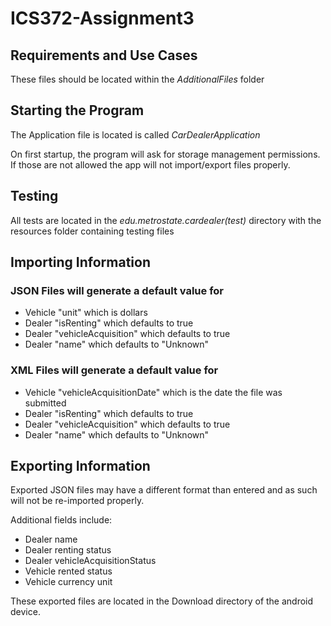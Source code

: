 # ICS372-Assignment3

## Requirements and Use Cases
These files should be located within the *AdditionalFiles* folder

## Starting the Program
The Application file is located is called *CarDealerApplication*

On first startup, the program will ask for storage management permissions. If those are not allowed the app will not import/export files properly.

## Testing
All tests are located in the *edu.metrostate.cardealer(test)* directory with the resources folder containing testing files

## Importing Information
### JSON Files will generate a default value for
* Vehicle "unit" which is dollars
* Dealer "isRenting" which defaults to true
* Dealer "vehicleAcquisition" which defaults to true
* Dealer "name" which defaults to "Unknown"

### XML Files will generate a default value for
* Vehicle "vehicleAcquisitionDate" which is the date the file was submitted
* Dealer "isRenting" which defaults to true
* Dealer "vehicleAcquisition" which defaults to true
* Dealer "name" which defaults to "Unknown"

## Exporting Information
Exported JSON files may have a different format than entered and as such will not be re-imported properly. 

Additional fields include:
* Dealer name
* Dealer renting status
* Dealer vehicleAcquisitionStatus
* Vehicle rented status
* Vehicle currency unit

These exported files are located in the Download directory of the android device. 
